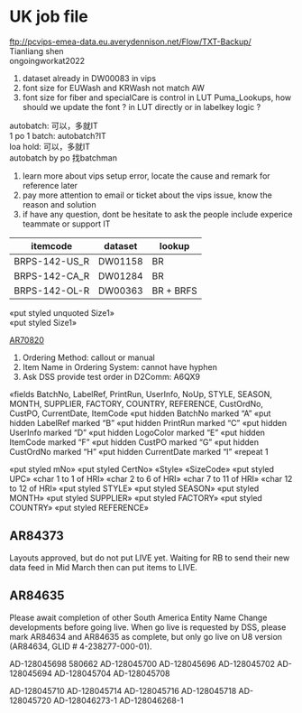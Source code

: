 # UK job file

<ftp://pcvips-emea-data.eu.averydennison.net/Flow/TXT-Backup/>  
Tianliang shen  
ongoingworkat2022  

1. dataset already in DW00083 in vips
2. font size for EUWash and KRWash not match AW
3. font size for fiber and specialCare is control in LUT Puma_Lookups, how should we update the font ? in LUT directly or in labelkey logic ? 

autobatch: 可以，多就IT  
1 po 1 batch: autobatch?IT  
loa hold: 可以，多就IT  
autobatch by po 找batchman  

1. learn more about vips setup error, locate the cause and remark for reference later
2. pay more attention to email or ticket about the vips issue, know the reason and solution
3. if have any question, dont be hesitate to ask the people include experice teammate or support IT

| itemcode      | dataset | lookup    |
| ------------- | ------- | --------- |
| BRPS-142-US_R | DW01158 | BR        |
| BRPS-142-CA_R | DW01284 | BR        |
| BRPS-142-OL-R | DW00363 | BR + BRFS |

«put styled unquoted Size1»  
«put styled Size1»  

[AR70820](https://drive.google.com/drive/folders/1j00FCoTlFS4t68_TxFPmiJ5U9c_eBI76?usp=sharing) 

1. Ordering Method: callout or manual
2. Item Name in Ordering System: cannot have hyphen
3. Ask DSS provide test order in D2Comm: A6QX9

«fields BatchNo, LabelRef, PrintRun, UserInfo, NoUp, STYLE, SEASON, MONTH, SUPPLIER, FACTORY, COUNTRY, REFERENCE, CustOrdNo, CustPO, CurrentDate, ItemCode
«put hidden BatchNo marked “A”
«put hidden LabelRef marked “B”
«put hidden PrintRun marked “C”
«put hidden UserInfo marked “D”
«put hidden LogoColor marked “E”
«put hidden ItemCode marked “F”
«put hidden CustPO marked “G”
«put hidden CustOrdNo marked “H”
«put hidden CurrentDate marked “I”
«repeat 1

«put styled mNo»
«put styled CertNo»
«Style»
«SizeCode»
«put styled UPC»
 «char 1 to 1 of HRI» «char 2 to 6 of HRI» «char 7 to 11 of HRI» «char 12 to 12 of HRI»
«put styled STYLE»
«put styled SEASON»
«put styled MONTH»
«put styled SUPPLIER»
«put styled FACTORY»
«put styled COUNTRY»
«put styled REFERENCE»

## AR84373

Layouts approved, but do not put LIVE yet.
Waiting for RB to send their new data feed in Mid March then can put
items to LIVE.

## AR84635

Please await completion of other South America
Entity Name Change developments before going live. When go live is
requested by DSS, please mark AR84634 and AR84635 as complete, but
only go live on U8 version (AR84634, GLID # 4-238277-000-01).

AD-128045698    580662
AD-128045700
AD-128045696
AD-128045702
AD-128045694
AD-128045704
AD-128045708

AD-128045710
AD-128045714
AD-128045716
AD-128045718
AD-128045720
AD-128046273-1
AD-128046268-1
